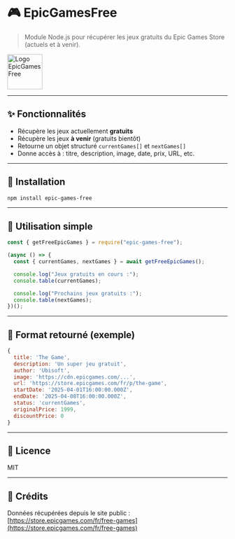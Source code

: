 # 🎮 EpicGamesFree

> Module Node.js pour récupérer les jeux gratuits du Epic Games Store (actuels et à venir).

<p align="left">
  <img src="https://ftp.nkconcept.fr/epicgames-logo.png" width="80" alt="Logo EpicGamesFree">
</p>

---

## ✨ Fonctionnalités

- Récupère les jeux actuellement **gratuits**
- Récupère les jeux **à venir** (gratuits bientôt)
- Retourne un objet structuré `currentGames[]` et `nextGames[]`
- Donne accès à : titre, description, image, date, prix, URL, etc.

---

## 🔧 Installation

```bash
npm install epic-games-free
```

---

## 🧪 Utilisation simple

```js
const { getFreeEpicGames } = require("epic-games-free");

(async () => {
  const { currentGames, nextGames } = await getFreeEpicGames();

  console.log("Jeux gratuits en cours :");
  console.table(currentGames);

  console.log("Prochains jeux gratuits :");
  console.table(nextGames);
})();
```

---

## 🔁 Format retourné (exemple)

```js
{
  title: 'The Game',
  description: 'Un super jeu gratuit',
  author: 'Ubisoft',
  image: 'https://cdn.epicgames.com/...',
  url: 'https://store.epicgames.com/fr/p/the-game',
  startDate: '2025-04-01T16:00:00.000Z',
  endDate: '2025-04-08T16:00:00.000Z',
  status: 'currentGames',
  originalPrice: 1999,
  discountPrice: 0
}
```

---

## 📄 Licence

MIT

---

## 🧠 Crédits

Données récupérées depuis le site public :  
[https://store.epicgames.com/fr/free-games](https://store.epicgames.com/fr/free-games)